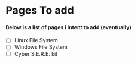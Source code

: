 # Pages To add

#### Below is a list of pages i intent to add (eventually)

- [ ] Linux File System
- [ ] Windows File System
- [ ] Cyber S.E.R.E. kit 
